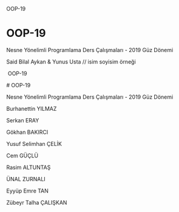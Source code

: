 

 OOP-19

# OOP-19

Nesne Yönelimli  Programlama Ders Çalışmaları - 2019 Güz Dönemi

Said Bilal Aykan & Yunus Usta // isim soyisim örneği 


﻿ OOP-19

﻿# OOP-19

Nesne Yönelimli Programlama Ders Çalışmaları - 2019 Güz Dönemi


Burhanettin YILMAZ

Serkan ERAY

Gökhan BAKIRCI

Yusuf Selimhan ÇELİK 

Cem GÜÇLÜ

Rasim ALTUNTAŞ

ÜNAL  ZURNALI

Eyyüp Emre TAN

Zübeyr Talha ÇALIŞKAN





